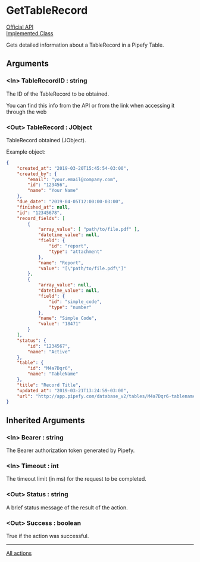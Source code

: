 # GetTableRecord

[Official API](https://api-docs.pipefy.com/reference/queries/#table_record)  
[Implemented Class](../Capgemini.Pipefy/TableRecord/GetTableRecord.cs)

Gets detailed information about a TableRecord in a Pipefy Table.

## Arguments

### &lt;In&gt; TableRecordID : string

The ID of the TableRecord to be obtained.

You can find this info from the API or from the link when accessing it through the web

### &lt;Out&gt; TableRecord : JObject

TableRecord obtained (JObject).

Example object:

```json
{
    "created_at": "2019-03-20T15:45:54-03:00",
    "created_by": {
        "email": "your.email@company.com",
        "id": "123456",
        "name": "Your Name"
    },
    "due_date": "2019-04-05T12:00:00-03:00",
    "finished_at": null,
    "id": "12345678",
    "record_fields": [
        {
            "array_value": [ "path/to/file.pdf" ],
            "datetime_value": null,
            "field": {
                "id": "report",
                "type": "attachment"
            },
            "name": "Report",
            "value": "[\"path/to/file.pdf\"]"
        },
        {
            "array_value": null,
            "datetime_value": null,
            "field": {
                "id": "simple_code",
                "type": "number"
            },
            "name": "Simple Code",
            "value": "18471"
        }
    ],
    "status": {
        "id": "1234567",
        "name": "Active"
    },
    "table": {
        "id": "M4a7Dqr6",
        "name": "TableName"
    },
    "title": "Record Title",
    "updated_at": "2019-03-21T13:24:59-03:00",
    "url": "http://app.pipefy.com/database_v2/tables/M4a7Dqr6-tablename/table_records/12345678"
}
```

## Inherited Arguments

### &lt;In&gt; Bearer : string

The Bearer authorization token generated by Pipefy.

### &lt;In&gt; Timeout : int

The timeout limit (in ms) for the request to be completed.

### &lt;Out&gt; Status : string

A brief status message of the result of the action.

### &lt;Out&gt; Success : boolean

True if the action was successful.

---

[All actions](../README.md)